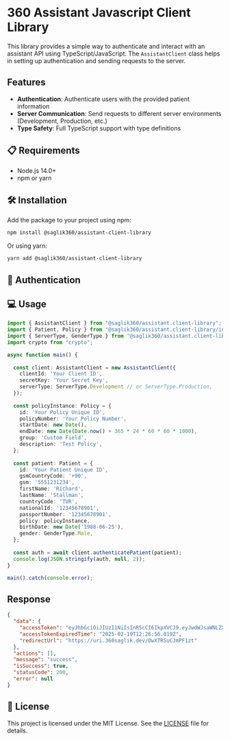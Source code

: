 # 360 Assistant Javascript Client Library

This library provides a simple way to authenticate and interact with an assistant API using TypeScript/JavaScript. The `AssistantClient` class helps in setting up authentication and sending requests to the server.

## Features

- **Authentication**: Authenticate users with the provided patient information
- **Server Communication**: Send requests to different server environments (Development, Production, etc.)
- **Type Safety**: Full TypeScript support with type definitions

## 📋 Requirements

- Node.js 14.0+
- npm or yarn

## 🛠️ Installation

Add the package to your project using npm:

```bash
npm install @saglik360/assistant-client-library
```

Or using yarn:

```bash
yarn add @saglik360/assistant-client-library
```

## 🔑 Authentication

## 💻 Usage

```ts
import { AssistantClient } from "@saglik360/assistant.client-library";
import { Patient, Policy } from "@saglik360/assistant.client-library/interface";
import { ServerType, GenderType } from "@saglik360/assistant.client-library/enum";
import crypto from "crypto";

async function main() {
  
  const client: AssistantClient = new AssistantClient({
    clientId: 'Your Client ID',
    secretKey: 'Your Secret Key',
    serverType: ServerType.Development // or ServerType.Production,
  });
  
  const policyInstance: Policy = {
    id: 'Your Policy Unique ID',
    policyNumber: 'Your Policy Number',
    startDate: new Date(),
    endDate: new Date(Date.now() + 365 * 24 * 60 * 60 * 1000),
    group: 'Custom Field',
    description: 'Test Policy',
  };
  
  const patient: Patient = {
    id: 'Your Patient Unique ID',
    gsmCountryCode: '+90',
    gsm: '5551231234',
    firstName: 'Richard',
    lastName: 'Stallman',
    countryCode: 'TUR',
    nationalId: '12345678901',
    passportNumber: '12345678901',
    policy: policyInstance,
    birthDate: new Date('1988-06-25'),
    gender: GenderType.Male,
  };
  
  const auth = await client.authenticatePatient(patient);
  console.log(JSON.stringify(auth, null, 2));
}

main().catch(console.error);

```

## Response

```json
{
  "data": {
    "accessToken": "eyJhbGciOiJIUzI1NiIsInR5cCI6IkpXVCJ9.eyJwdWJsaWNLZXkiOiIxZjcyNWRiNi01MjRjLTQwM2Qt.....",
    "accessTokenExpiredTime": "2025-02-19T12:26:56.019Z",
    "redirectUrl": "https://uri.360saglik.dev/OwXTRSuCJmPF1zt"
  },
  "actions": [],
  "message": "success",
  "isSuccess": true,
  "statusCode": 200,
  "error": null
}
```

## 📝 License

This project is licensed under the MIT License. See the [LICENSE](LICENSE) file for details.
